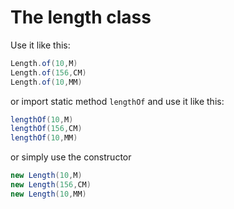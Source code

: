# The length class

Use it like this:

```java
Length.of(10,M)
Length.of(156,CM)
Length.of(10,MM)
```
or import static method ```lengthOf``` and use it like this:
```java
lengthOf(10,M)
lengthOf(156,CM)
lengthOf(10,MM)
```
or simply use the constructor
```java
new Length(10,M)
new Length(156,CM)
new Length(10,MM)
```

